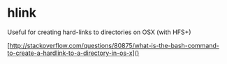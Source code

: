 # hlink

Useful for creating hard-links to directories on OSX (with HFS+)

[http://stackoverflow.com/questions/80875/what-is-the-bash-command-to-create-a-hardlink-to-a-directory-in-os-x]()